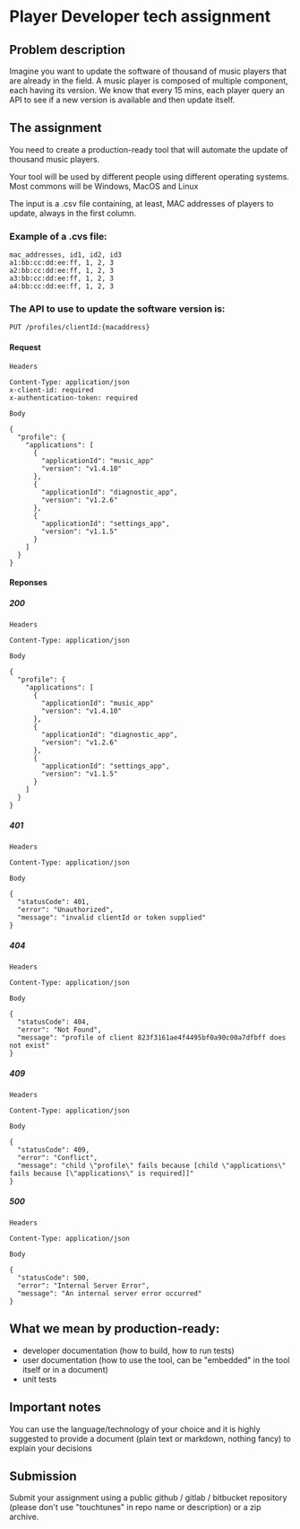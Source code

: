 # Player Developer tech assignment

## Problem description

Imagine you want to update the software of thousand of music players that are already in the field. A music player is composed of multiple component, each having its version.
We know that every 15 mins, each player query an API to see if a new version is available and then update itself.

## The assignment

You need to create a production-ready tool that will automate the update of thousand music players.

Your tool will be used by different people using different operating systems. Most commons will be Windows, MacOS and Linux

The input is a .csv file containing, at least, MAC addresses of players to update, always in the first column.

### Example of a .cvs file:
```
mac_addresses, id1, id2, id3
a1:bb:cc:dd:ee:ff, 1, 2, 3
a2:bb:cc:dd:ee:ff, 1, 2, 3
a3:bb:cc:dd:ee:ff, 1, 2, 3
a4:bb:cc:dd:ee:ff, 1, 2, 3
```

### The API to use to update the software version is:

```
PUT /profiles/clientId:{macaddress}
```

#### Request

```
Headers

Content-Type: application/json
x-client-id: required
x-authentication-token: required

Body

{
  "profile": {    
    "applications": [
      {
        "applicationId": "music_app"
        "version": "v1.4.10"
      },
      {
        "applicationId": "diagnostic_app",
        "version": "v1.2.6"
      },
      {
        "applicationId": "settings_app",
        "version": "v1.1.5"
      }
    ]
  }
}

```

#### Reponses

##### 200
```
Headers

Content-Type: application/json

Body

{
  "profile": {    
    "applications": [
      {
        "applicationId": "music_app"
        "version": "v1.4.10"
      },
      {
        "applicationId": "diagnostic_app",
        "version": "v1.2.6"
      },
      {
        "applicationId": "settings_app",
        "version": "v1.1.5"
      }
    ]
  }
}
```

##### 401

```
Headers

Content-Type: application/json

Body

{
  "statusCode": 401,
  "error": "Unauthorized",
  "message": "invalid clientId or token supplied"
}
```

##### 404

```
Headers

Content-Type: application/json

Body

{
  "statusCode": 404,
  "error": "Not Found",
  "message": "profile of client 823f3161ae4f4495bf0a90c00a7dfbff does not exist"
}
```

##### 409

```
Headers

Content-Type: application/json

Body

{
  "statusCode": 409,
  "error": "Conflict",
  "message": "child \"profile\" fails because [child \"applications\" fails because [\"applications\" is required]]"
}
```

##### 500

```
Headers

Content-Type: application/json

Body

{
  "statusCode": 500,
  "error": "Internal Server Error",
  "message": "An internal server error occurred"
}
```

## What we mean by production-ready:
- developer documentation (how to build, how to run tests)
- user documentation (how to use the tool, can be "embedded" in the tool itself or in a document)
- unit tests

## Important notes

You can use the language/technology of your choice and it is highly suggested to provide a document (plain text or markdown, nothing fancy) to explain your decisions

## Submission

Submit your assignment using a public github / gitlab / bitbucket repository (please don't use "touchtunes" in repo name or description) or a zip archive.